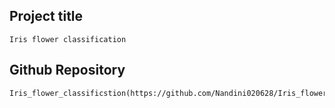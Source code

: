 ## Project title
    Iris flower classification
## Github Repository
    Iris_flower_classificstion(https://github.com/Nandini020628/Iris_flower_classification/new/main)
